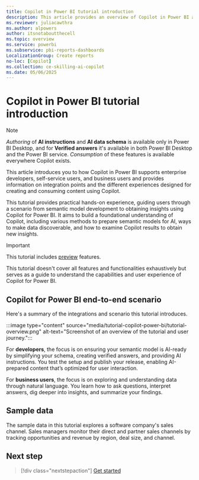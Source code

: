 ```yaml
---
title: Copilot in Power BI tutorial introduction
description: This article provides an overview of Copilot in Power BI and the integrations involved in an end-to-end scenario for the tutorial.
ms.reviewer: juliacawthra
ms.author: alpowers
author: itsnotaboutthecell
ms.topic: overview
ms.service: powerbi
ms.subservice: pbi-reports-dashboards
LocalizationGroup: Create reports
no-loc: [Copilot]
ms.collection: ce-skilling-ai-copilot
ms.date: 05/06/2025
---
```


# Copilot in Power BI tutorial introduction

> [!NOTE]
> *Authoring* of **AI instructions** and **AI data schema** is available only in Power BI Desktop, and for **Verified answers** it's available in both Power BI Desktop and the Power BI service. *Consumption* of these features is available everywhere Copilot exists.

This article introduces you to how Copilot in Power BI supports enterprise developers, self-service users, and business users and provides information on integration points and the different experiences designed for creating and consuming content using Copilot.

This tutorial provides practical hands-on experience, guiding users through a scenario from semantic model development to obtaining insights using Copilot for Power BI. It aims to build a foundational understanding of Copilot, including various methods to prepare semantic models for AI, ways to make data discoverable, and how to examine Copilot results to obtain new insights.

> [!IMPORTANT]
> This tutorial includes [preview](/fabric/fundamentals/preview) features.

This tutorial doesn't cover all features and functionalities exhaustively but serves as a guide to understand the capabilities and user experience of Copilot for Power BI.

## Copilot for Power BI end-to-end scenario

Here's a summary of the integrations and scenario this tutorial introduces.

:::image type="content" source="media/tutorial-copilot-power-bi/tutorial-overview.png" alt-text="Screenshot of an overview of the tutorial and user journey.":::

For **developers**, the focus is on ensuring your semantic model is AI-ready by simplifying your schema, creating verified answers, and providing AI instructions. You test the setup and publish your release, enabling AI-prepared content that’s optimized for user interaction.

For **business users**, the focus is on exploring and understanding data through natural language. You learn how to ask questions, interpret answers, dig deeper into insights, and summarize your findings.

## Sample data

The sample data in this tutorial explores a software company's sales channel. Sales managers monitor their direct and partner sales channels by tracking opportunities and revenue by region, deal size, and channel.

## Next step

> [!div class="nextstepaction"]
> [Get started](tutorial-copilot-power-bi-get-started.md)
